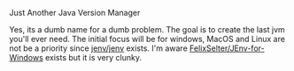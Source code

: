 Just Another Java Version Manager

Yes, its a dumb name for a dumb problem. The goal is to create the last jvm you'll ever need. The initial focus will be for windows, MacOS and Linux are not be a priority since [jenv/jenv](https://github.com/jenv/jenv) exists. I'm aware [FelixSelter/JEnv-for-Windows](https://github.com/FelixSelter/JEnv-for-Window) exists but it is very clunky.
